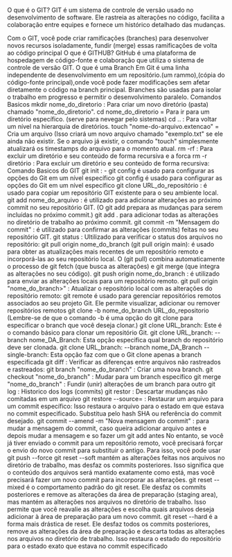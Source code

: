 O que é o GIT?
GIT é um sistema de controle de versão usado no desenvolvimento de software. Ele rastreia as alterações no código, facilita a colaboração entre equipes e fornece um histórico detalhado das mudanças.

Com o GIT, você pode criar ramificações (branches) para desenvolver novos recursos isoladamente, fundir (merge) essas ramificações de volta ao código principal
O que é GITHUB?
GitHub é uma plataforma de hospedagem de código-fonte e colaboração que utiliza o sistema de controle de versão GIT.
O que é uma Branch
Em Git é uma linha independente de desenvolvimento em um repositório.(um rammo),(cópia do código-fonte principal),onde você pode fazer modificações sem afetar diretamente o código na branch principal. Branches são usadas para isolar o trabalho em progresso e permitir o desenvolvimento paralelo.
Comandos Basicos
mkdir nome_do_diretorio : Para criar um novo diretório (pasta) chamado "nome_do_diretorio".
cd nome_do_diretorio = Para ir para um diretório específico. (serve para nevegar pelo sistemas)
cd .. : Para voltar um nível na hierarquia de diretórios.
touch "nome-do-arquivo.extencao" = Cria um arquivo (Isso criará um novo arquivo chamado "exemplo.txt" se ele ainda não existir. Se o arquivo já existir, o comando "touch" simplesmente atualizará os timestamps do arquivo para o momento atual.
rm -rf : Para excluir um diretório e seu conteúdo de forma recursiva e a forca
rm -r diretório : Para excluir um diretório e seu conteúdo de forma recursiva:
Comando Basicos do GIT
git init : - git config é usado para configurar as opções do Git em um nível específico
git config é usado para configurar as opções do Git em um nível específico
git clone URL_do_repositório : é usado para copiar um repositório GIT existente para o seu ambiente local.
git add nome_do_arquivo : é utilizado para adicionar alterações ao próximo commit no seu repositório GIT. (O git add prepara as mudanças para serem incluídas no próximo commit.)
git add . para adicionar todas as alterações no diretório de trabalho ao próximo commit.
git commit -m "Mensagem do commit" : é utilizado para confirmar as alterações (commits) feitas no seu repositório GIT.
git status : Ultilizado para verificar o status dos arquivos no repositório:
git pull origin nome_do_branch (git pull origin main): é usado para obter as atualizações mais recentes de um repositório remoto e incorporá-las ao seu repositório local.
O (git pull) combina automaticamente o processo de git fetch (que busca as alterações) e git merge (que integra as alterações no seu código).
git push origin nome_do_branch : é utilizado para enviar as alterações locais para um repositório remoto.
git pull origin "nome_do_branch>" : Atualizar o repositório local com as alterações do repositório remoto:
git remote é usado para gerenciar repositórios remotos associados ao seu projeto Git. Ele permite visualizar, adicionar ou remover repositórios remotos
git clone -b nome_do_branch URL_do_repositorio (Lembre-se de que o comando -b é uma opção do git clone para especificar o branch que você deseja clonar.)
git clone URL_branch: Este é o comando básico para clonar um repositório Git.
git clone URL_branch: --branch nome_DA_Branch: Esta opção especifica qual branch do repositório deve ser clonada.
git clone URL_branch: --branch nome_DA_Branch --single-branch: Esta opção faz com que o Git clone apenas a branch especificada
git diff : Verificar as diferenças entre arquivos não rastreados e rastreados:
git branch "nome_do_branch" : Criar uma nova branch.
git checkout "nome_do_branch" : Mudar para um branch específico
git merge "nome_do_branch" : Fundir (unir) alterações de um branch para outro
git log : Historico dos logs (commits)
git restor : Descartar mudanças não comitadas em um arquivo
git restore --source= : Restaurar um arquivo para um commit específico:
Isso restaura o arquivo para o estado em que estava no commit especificado. Substitua pelo hash SHA ou referência do commit desejado.
git commit --amend -m "Nova mensagem do commit" : para mudar a mensagem do commit, caso queira adicionar arquivo antes e depois mudar a mensagem e so fazer um git add antes
No entanto, se você já tiver enviado o commit para um repositório remoto, você precisará forçar o envio do novo commit para substituir o antigo. Para isso, você pode usar git push --force
git reset --soft mantém as alterações feitas nos arquivos no diretório de trabalho, mas desfaz os commits posteriores. Isso significa que o conteúdo dos arquivos será mantido exatamente como está, mas você precisará fazer um novo commit para incorporar as alterações.
git reset --mixed é o comportamento padrão do git reset. Ele desfaz os commits posteriores e remove as alterações da área de preparação (staging area), mas mantém as alterações nos arquivos no diretório de trabalho. Isso permite que você reavalie as alterações e escolha quais arquivos deseja adicionar à área de preparação para um novo commit.
git reset --hard é a forma mais drástica de reset. Ele desfaz todos os commits posteriores, remove as alterações da área de preparação e descarta todas as alterações nos arquivos no diretório de trabalho. Isso restaura o estado do repositório para o estado exato que estava no commit especificado